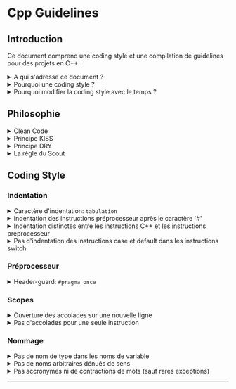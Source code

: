 # Cpp Guidelines

## Introduction

Ce document comprend une coding style et une compilation de guidelines pour des projets en C++.

<details><summary>A qui s'adresse ce document ?</summary><p>

Ce document s'adresse à toute personne souhaitant contribuer sur un projet sur lequel il est indiqué d'appliquer cette coding style.
Cela requiert de bonnes compétences en C++ moderne.
Des liens vers des ressources (documentations, tutoriels, vidéos) seront fournis pour combler d'éventuelles lacunes si besoin.
</p></details>

<details><summary>Pourquoi une coding style ?</summary><p>

Le choix d'une coding style n'est pas arbitraire, chaque choix fait dans ce document a été réfléchis, pas seulement pour ses avantages en terme de lisibilité mais aussi pour réduire les risques d'erreurs, les ambiguïtés, la redondance, les comportements indéfinis du compilateur ([CppReference: Undefined Behavior]), problèmes d'optimisation, etc.
Chacune de ces raisons est soigneusement expliqué pour pouvoir être remis en question à chaque évolution du langage. Ce document n'est pas figé, il est ouvert aux débats et est voué à changer pour s'adapter aux nouvelles fonctionnalités du C++.
</p></details>

<details><summary>Pourquoi modifier la coding style avec le temps ?</summary><p>

Le métier de développeur est un métier dont la formation ne s'arrête jamais.
Il faut se tenir au courant des nouveaux progrès dans ce domaine pour pouvoir fournir du travail de meilleur qualité sans rester attaché à des notions devenues obsolètes.

La coding style d'un projet doit s'adapter aux évolutions du langage.
Mais on peut aussi penser à de nouveaux choix de norme dont on avait pas pensé initialement, ou simplement vouloir améliorer l'existant.

Les anciens codes conçus avec des fonctions obsolètes seront menés à être rénovées progressivement par les développeurs qui tomberont dessus (pas de refonte totale nécessaire).
Ainsi les programmeurs s'assureront de bien tester les fonctions qu'ils recodent pour s'assurer de l'absence de régression de code (avec des tests unitaires et des tests fonctionnels).
</p></details>

## Philosophie

<details><summary>Clean Code</summary><p>

Le Clean Code n'est pas un ensemble de règles strictes mais désigne plutôt une série de principes pour produire un code compréhensible et facile à modifier.
Compréhensible signifie dans ce cas un code immédiatement intelligible par n'importe quel développeur qualifié.
Un code est facile à modifier lorsqu'il peut être facilement ajusté et complété.
Un code facilement modifiable comporte les attributs suivants:
- Les classes et les méthodes sont **petites** et, dans la mesure du possible, ont une seule et unique tâche.
- Les classes et les méthodes sont **prévisibles**, fonctionnent de la façon attendue.
</p></details>

<details><summary>Principe KISS</summary><p>

KISS ([Wikipedia: KISS]) ("**K**eep **i**t **s**imple, **s**tupid", en français: "garde ça simple, idiot") est l’un des plus anciens principes du Clean Code.
KISS rappelle aux programmeurs de construire leur code de façon aussi simple que possible.
Toute complexité inutile doit être évitée.
En programmation, il n’y a jamais une seule façon pour résoudre un problème. Une algorithme peut toujours être exprimé de différentes manières. Par conséquent, les programmeurs observant le principe KISS doivent constamment se demander s’ils ne peuvent pas résoudre un problème plus facilement.

> Ce principe est lié au concept du Rasoir d'Ockham ([Wikipedia: Rasoir d'Ockham]) en raisonnement, qui consiste à préférer les explications les plus simples, car elles sont généralement plus crédibles que les explications complexes.
</p></details>

<details><summary>Principe DRY</summary><p>

Le principe DRY (**D**on't **r**epeat **y**ourself) est en quelque sorte la concrétisation du principe KISS. Un Clean Code respectant ce principe implique que chaque fonctionnalité doit avoir une seule et unique représentation au sein du système global.
Il consiste à écrire des fonctions et des classes réutilisables, aussi simples que possible et traitant un minimum de tâches à la fois.
Ce principe encourage à décomposer un programme en de nombreuses classes et fonctions pour garder chaque partie propre sans avoir de répétitions de code.
Un code dans lequel ont copie-colle plusieurs lignes pour gérer des cas supplémentaire est un bon exemple de code qui ne respecte pas le principe DRY.
Le contraire de DRY est WET (**W**e **e**njoy **t**yping). On appelle WET un code comportant des répétitions inutiles.
</p></details>

<details><summary>La règle du Scout</summary><p>

[The Boy Scout Rule]

> Un Scout a une règle: "Toujours laisser un endroit dans un état meilleur que celui dans lequel vous l'avez trouvé".

Appliqué au domaine de la programmation, ce principe consiste à nettoyer continuellement chaque petit morceau de dette technique lorsqu'un développeur en a l'occasion.

Cette habitude simple permet à un projet de voir sa qualité augmenter rapidement avec le temps sans avoir à planifier de refactorisation ou de refonte du projet.

Etant donné que ça se fait sur de petites parties à chaque fois, le développeur fait le choix de ne nettoyer que ce qui ne lui fait pas perdre de temps en plus de ces objectifs initiaux.

Il peut se permettre de prendre le temps de nettoyer de grosses parties du code si ça simplifie significativement la réalisation de sa tâche initiale.

Un code obsolète qui fonctionne n'est pas une bonne base sur laquelle se reposer pour bâtir la suite d'un projet.
C'est pourquoi ce petit investissement de temps peut sur le long terme corriger d'importants problèmes de dette technique et ainsi éviter des bugs ou des complications dans la réalisation de futures tâches.
</p></details>

## Coding Style

### Indentation

<details><summary>Caractère d'indentation: <code>tabulation</code></summary><p>

Pour être clairement lisible, l'indentation avec le caractère ``espace`` se fait généralement en accumulant plusieurs espaces (exemple: indentation de 2 espaces, ou de 4 espaces à la fois).

Cette écriture rend possible les demi-indentations (avec 1 ou 3 espaces) et n'apporte aucun avantage par rapport aux tabulations.
Les tabulations sont plus simples à utiliser: un seul caractère par indentation.
De plus, chaque développeur peut choisir son indentation sur son IDE (en définissant la taille du caractère tabulation) sans impacter le projet ou l'environnement d'un autre.
</p></details>

<details><summary>Indentation des instructions préprocesseur après le caractère '#'</summary><p>

Indentation avant le caractère '#':
```cpp
#if defined(OS_WINDOWS)
	#include <Windows.h>
	#if defined(CPP_20)
		#define ENABLE_CONCEPTS
	#endif
#endif
```

Indentation après le caractère '#':
```cpp
#if defined(OS_WINDOWS)
#	include <Windows.h>
#	if defined(CPP_20)
#		define ENABLE_CONCEPTS
#	endif
#endif
```

|   | Indentation avant le caractère '#' | Indentation après le caractère '#' |
| -:|:-:|:-:|
| La portion d'instructions préprocesseur est plus facile à différencer des autres instructions | ❌ | ✅ |
| Nom de l'instruction préprocesseur plus lisible | ❌ | ✅ |

**=> Indentation après le caractère '#'**
</p></details>

<details><summary>Indentation distinctes entre les instructions C++ et les instructions préprocesseur</summary><p>

A - Indentation des instructions préprocesseur dans les scopes C++ (et pas l'inverse):
```cpp
#if defined(OS_WINDOWS)
auto functionImplementationSpecific(int number) -> int
{
	if (number >= 0)
	{
#		if defined(ARCH_64BITS)
		return 64;
#		else
		return 32;
#		endif
	}
	return 0;
}
#endif
```

B - Indentation des instructions C++ dans les scopes préprocesseur (et pas l'inverse):
```cpp
#if defined(OS_WINDOWS)
	auto functionImplementationSpecific(int number) -> int
	{
		if (number >= 0)
		{
#	if defined(ARCH_64BITS)
				return 64;
#	else
				return 32;
#	endif
		}
		return 0;
	}
#endif
```

C - Indentation commune entre les instructions C++ et les instructions préprocesseur:
```cpp
#if defined(OS_WINDOWS)
	auto functionImplementationSpecific(int number) -> int
	{
		if (number >= 0)
		{
#			if defined(ARCH_64BITS)
				return 64;
#			else
				return 32;
#			endif
		}
		return 0;
	}
#endif
```

D - Indentation distinctes entre les instructions C++ et les instructions préprocesseur:
```cpp
#if defined(OS_WINDOWS)
auto functionImplementationSpecific(int number) -> int
{
	if (number >= 0)
	{
#	if defined(ARCH_64BITS)
		return 64;
#	else
		return 32;
#	endif
	}
	return 0;
}
#endif
```

Argument en faveur des choix qui n'indentent pas les instructions C++ dans les scopes préprocesseur (A et D):
1. Une fois les instructions préprocesseur traitées par le compilateur, il ne reste plus que les instructions C++.
Le développeur écrit son code en visualisant ce qu'il deviendra à cette étape de la compilation.
Il n'y a donc pas de raison que les instructions C++ conservent leur indentation causé par les scopes préprocesseur à cette étape de compilation (Ca n'a aucune importance pour la compilation, mais a un impact uniquement dans la façon de se projeter à cette étape de la compilation lorsqu'on lit le code).

|   | A | B | C | D |
| -:|:-:|:-:|:-:|:-:|
| Semble bien indenté au premier coup d'oeil | ❌ | ❌ | ✅ | ✅ |
| Facile à indenter | ❌ | ❌ | ✅ | ✅ |
| Argument 1. | ✅ | ❌ | ❌ | ✅ |

**=> D - Indentation distinctes entre les instructions C++ et les instructions préprocesseur**
</p></details>

<details><summary>Pas d'indentation des instructions case et default dans les instructions switch</summary><p>

A - Pas d'indentation des instructions ``case``, ``default`` et ``{}``:
```cpp
switch (number)
{
case 0:
	break;
case 1:
{
	break;
}
default:
	break;
}
```

B - Pas d'indentation des instructions ``case`` et ``default``:
```cpp
switch (number)
{
case 0:
	break;
case 1:
	{
		break;
	}
default:
	break;
}
```

C - Pas d'indentation des accolades:
```cpp
switch (number)
{
	case 0:
		break;
	case 1:
	{
		break;
	}
	default:
		break;
}
```

D - Indentation de toute instruction:
```cpp
switch (number)
{
	case 0:
		break;
	case 1:
		{
			break;
		}
	default:
		break;
}
```

E - Indentation des instructions ``case`` et ``default`` seulement:
```cpp
switch (number)
{
	case 0:
	break;
	case 1:
	{
		break;
	}
	default:
	break;
}
```

> Les accolades sont nécessaires dans un ``case`` lorsqu'elles contiennent une déclaration de variable.

Argument en défaveur du choix A qui n'indente ni les instructions ``case``/``default`` ni les accolades:
- Les accolades des ``case`` sont alignés horizontalement avec les accolades du ``switch``.
Ce n'est pas clair pour savoir si l'accolade du switch est bien fermée.

Les choix C et D semblent aussi bien l'un que l'autre. Le choix B reste néanmoins meilleur car il propose une écriture concise et uniforme avec l'indentation des mots clef ``public:``, ``protected:`` et ``private:`` des struct/class.

Le choix E ne permet pas de voir clairement quelles instructions sont dans chaque ``case``.

**=> B - Pas d'indentation des instructions ``case`` et ``default``**
</p></details>

### Préprocesseur

<details><summary>Header-guard: <code>#pragma once</code></summary><p>

Les header-guards ([Wikipedia: Include guard]) protègent les headers contre les multiples importations.
Tous les fichiers headers doivent avoir des headers guards.

Historiquement, les header-guards ont toujours été faits avec des ``#ifndef``:
```cpp
#ifndef PROJECT_PATH_FILE_H_
#	define PROJECT_PATH_FILE_H_

// ...

#endif /* !PROJECT_PATH_FILE_H_ */
```

Pour garantir l'unicité des header-guards, chaque header doit utiliser un nom de macro unique. Afin d'éviter que deux fichiers utilisent le même nom de macro, celui-ci doit contenir le nom du projet ainsi que le chemin complet du fichier.

Les compilateurs C/C++ fournissent ``#pragma once`` qui permet de s'assurer que le fichier n'est importé qu'une fois dans le projet, sans avoir à renseigner un nom unique.
```cpp
#pragma once

// ...
```

L'intérêt de ``#pragma once`` (comme remplacement au header-guard ``#ifndef``) était d'accélérer la compilation, car celui-ci taggait le fichier comme étant déjà inclut (alors que pour les ``#ifndef`` il fallait reparser le fichier pour tester l'existence de la macro).
Aujourd'hui les compilateurs modernes (Clang, GCC et MSVC) reconnaissent les header-guards ``#ifndef`` et les traitent comme des ``#pragma once``:

GCC: [GCC Header-guard](https://gcc.gnu.org/onlinedocs/cppinternals/Guard-Macros.html)
> to prevent the compiler from processing them more than once. The preprocessor notices such header files, so that if the header file appears in a subsequent #include directive and FOO is defined, then it is ignored and it doesn’t preprocess or even re-open the file a second time. This is referred to as the multiple include optimization.

MSVC: [MSVC Header-guard](https://docs.microsoft.com/en-us/cpp/preprocessor/once?view=msvc-170)
> There's no advantage to use of both the include guard idiom and #pragma once in the same file. The compiler recognizes the include guard idiom, and implements the multiple-include optimization the same way as the #pragma once directive if no non-comment code or preprocessor directive comes before or after the standard form of the idiom

``#pragma once`` n'est pas standard mais est supporté par la grande majorité des compilateurs modernes C/C++ ([Wikipedia: Pragma once : Portability]).
</p></details>

### Scopes

<details><summary>Ouverture des accolades sur une nouvelle ligne</summary><p>

Ouverture d'accolades en fin de ligne:
```cpp
auto main() -> void {
    std::cout << "Hello World!" << std::endl;
}
```

Ouverture d'accolades sur une nouvelle ligne:
```cpp
auto main() -> void
{
    std::cout << "Hello World!" << std::endl;
}
```

|   | En fin de ligne | Sur une nouvelle ligne |
| -:|:-:|:-:|
| Facilité à remarquer l'ouverture d'une accolade<br>(exemple: pour une fonction dont la signature est longue) | ❌ | ✅ |
| Facilité à distinguer l'ouverture d'accolade correspondant à une fermeture (ou l'inverse) | ❌ | ✅ |
| Norme majoritaire dans les projets C++ | ❌ | ✅ |

**=> Ouverture d'accolades sur une nouvelle ligne**
</p></details>

<details><summary>Pas d'accolades pour une seule instruction</summary><p>

Mettre des accolades même s'il n'y a qu'une instruction à l'intérieur:
```cpp
if (printLogs)
{
	std::cout << "Info" << std::endl;
}
```

Ne pas mettre d'accolades lorsqu'elles contiennent qu'une instruction:
```cpp
if (printLogs)
	std::cout << "Info" << std::endl;
```

|   | Accolades pour une instruction | Pas d'accolades pour une instruction |
| -:|:-:|:-:|
| Economise des lignes | ❌ | ✅ |
| Lisibilité | ✅ (mais superflu)<sup>1</sup> | ❌ |

1. L'indentation sert à distinguer visuellement un scope d'un autre même en l'absence d'accolades.<br>
Pas besoin d'accolades pour expliciter une seconde fois qu'on est dans un nouveau scope (information superflue).

**=> Ne pas mettre d'accolades lorsqu'elles contiennent qu'une instruction**
</p></details>

### Nommage

<details><summary>Pas de nom de type dans les noms de variable</summary><p>

Le nom d'une variable ne doit pas annoncer explicitement son type (sauf pour les types user-defined).
Celui-ci étant déjà renseigné et facilement déductible si le nom est bien choisi.
- On devinera qu'une variable "name" est de type ``std::string`` (ou ``std::string_view`` s'il est clair que la variable ne possède pas la donnée).
- On devinera également qu'un "id" est un ``unsigned int``.
De plus, la plupart des IDE permettent de connaitre le type d'une variable en la survolant avec la souris. Et lorsque ce n'est pas le cas, sa définition reste facilement accessible.
</p></details>

<details><summary>Pas de noms arbitraires dénués de sens</summary><p>

Les variables ne doivent pas porter de nom arbitraire dénué de sens (a, b, c, tmp, toto, foo, bar, etc...).
Le nom de la variable doit être assez explicites pour renseigner sur la nature de son contenu.
Et les mots ne doivent pas être interprétés différemment de leur sens réel dans le cadre d'un projet particulier.
</p></details>

<details><summary>Pas accronymes ni de contractions de mots (sauf rares exceptions)</summary><p>

Les accronymes et contractions de mots sont proscrits, sauf exceptions assez claires pour ne pas porter à confusion (Id, Json, AST, i18n, etc...).

Décoder les accronymes et les contractions de mots lors de la relecture de code demande une charge mentale supplémentaire pour comprendre ce que le code fait.
De plus, certains accronymes peuvent donner plusieurs mots différents selon le contexte et l'interprétation des développeurs.

❌:
```cpp
using Id = std::uint64_t;

struct DelUserCmd final
{
	Id userId;
};
```

✅:
```cpp
using Id = std::uint64_t;

namespace User
{
	struct DeleteCommand final
	{
		Id userId;
	};
}
```

</p></details>

---




[CppReference: Undefined Behavior]: https://en.cppreference.com/w/cpp/language/ub
[Wikipedia: KISS]: https://fr.wikipedia.org/wiki/Principe_KISS
[Wikipedia: Rasoir d'Ockham]: https://fr.wikipedia.org/wiki/Rasoir_d'Ockham
[The Boy Scout Rule]: https://www.stepsize.com/blog/how-to-be-an-effective-boy-girl-scout-engineer
[Wikipedia: Include guard]: https://en.wikipedia.org/wiki/Include_guard
[Wikipedia: Pragma once : Portability]: https://en.wikipedia.org/wiki/Pragma_once#Portability
